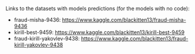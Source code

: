 Links to the datasets with models predictions (for the models with no code):

- fraud-misha-9436: https://www.kaggle.com/blackitten13/fraud-misha-9436
- kirill-best-9459: https://www.kaggle.com/blackitten13/kirill-best-9459
- fraud-kirill-yakovlev-9438: https://www.kaggle.com/blackitten13/fraud-kirill-yakovlev-9438